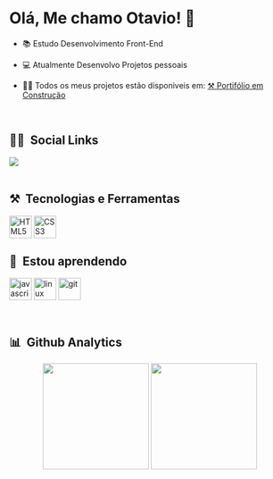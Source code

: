 <h1>Olá, Me chamo Otavio! 👋 </h1>

- 📚 Estudo Desenvolvimento Front-End

- 💻 Atualmente Desenvolvo Projetos pessoais

- 👨‍💻 Todos os meus projetos estão disponiveis em: [⚒ Portifólio em Construção]()

<br>

## 👨‍💼 &nbsp;Social Links
 
<a href="https://www.linkedin.com/in/otavio-bandeira-03b138233/" target="_blank"><img src="https://img.shields.io/badge/-LinkedIn-%230077B5?style=for-the-badge&logo=linkedin&logoColor=white" target="_blank"></a>   
<br>

## ⚒ &nbsp;Tecnologias e Ferramentas
  
<img align="center" alt="HTML5" width="40" height="40"
     src="https://cdn.jsdelivr.net/gh/devicons/devicon/icons/html5/html5-original.svg" />
<img align="center" alt="CSS3" width="40" height="40"
     src="https://cdn.jsdelivr.net/gh/devicons/devicon/icons/css3/css3-original.svg" />

## 📖 &nbsp;Estou aprendendo

<img align="center" alt="javascript" width="40" height="40"
     src="https://cdn.jsdelivr.net/gh/devicons/devicon/icons/javascript/javascript-original.svg" />
<img align="center" alt="linux" width="40" height="40"
     src="https://cdn.jsdelivr.net/gh/devicons/devicon/icons/linux/linux-original.svg" />
<img align="center" alt="git" width="40" height="40"
     src="https://cdn.jsdelivr.net/gh/devicons/devicon/icons/git/git-original.svg" />

<br>

## 📊 &nbsp;Github Analytics

<div>
  <p align="center">
    <img height="190em" src="https://github-readme-stats.vercel.app/api?username=OtavioBandeira&show_icons=true&theme=highcontrast" />
    <img height="190em" src="https://github-readme-stats.vercel.app/api/top-langs/?username=OtavioBandeira&layout=Demo&theme=highcontrast" />
  </p>
</div>
